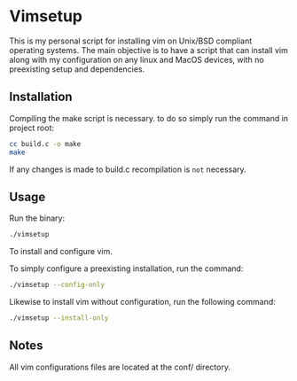 # Vimsetup

This is my personal script for installing vim on Unix/BSD compliant operating
systems. The main objective is to have a script that can install vim along
with my configuration on any linux and MacOS devices, with no preexisting 
setup and dependencies. 

## Installation

Compiling the make script is necessary. to do so simply run the command in
project root:

```bash
cc build.c -o make
make
```

If any changes is made to build.c recompilation is `not` necessary.

## Usage

Run the binary:
```bash
./vimsetup
```
To install and configure vim.

To simply configure a preexisting installation, run the command:
```bash
./vimsetup --config-only
```

Likewise to install vim without configuration, run the following command:
```bash
./vimsetup --install-only
```

## Notes
All vim configurations files are located at the conf/ directory.
